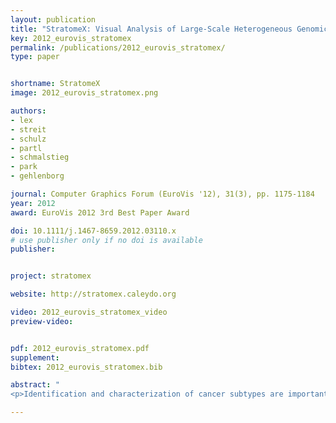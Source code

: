 ```yaml
---
layout: publication
title: "StratomeX: Visual Analysis of Large-Scale Heterogeneous Genomics Data for Cancer Subtype Characterization"
key: 2012_eurovis_stratomex
permalink: /publications/2012_eurovis_stratomex/
type: paper


shortname: StratomeX
image: 2012_eurovis_stratomex.png

authors: 
- lex
- streit
- schulz
- partl
- schmalstieg
- park
- gehlenborg

journal: Computer Graphics Forum (EuroVis '12), 31(3), pp. 1175-1184
year: 2012
award: EuroVis 2012 3rd Best Paper Award

doi: 10.1111/j.1467-8659.2012.03110.x
# use publisher only if no doi is available
publisher: 


project: stratomex

website: http://stratomex.caleydo.org

video: 2012_eurovis_stratomex_video
preview-video: 


pdf: 2012_eurovis_stratomex.pdf
supplement:
bibtex: 2012_eurovis_stratomex.bib

abstract: "
<p>Identification and characterization of cancer subtypes are important areas of research that are based on the integrated analysis of multiple heterogeneous genomics datasets. Since there are no tools supporting this process, much of this work is done using ad-hoc scripts and static plots, which is inefficient and limits visual exploration of the data. To address this, we have developed StratomeX, an integrative visualization tool that allows investigators to explore the relationships of candidate subtypes across multiple genomic data types such as gene expression, DNA methylation, or copy number data. StratomeX represents datasets as columns and subtypes as bricks in these columns. Ribbons between the columns connect bricks to show subtype relationships across datasets. Drill-down features enable detailed exploration. StratomeX provides insights into the functional and clinical implications of candidate subtypes by employing small multiples, which allow investigators to assess the effect of subtypes on molecular pathways or outcomes such as patient survival. As the configuration of viewing parameters in such a multi-dataset, multi-view scenario is complex, we propose a meta visualization and configuration interface for dataset dependencies and data-view relationships. StratomeX is developed in close collaboration with domain experts. We describe case studies that illustrate how investigators used the tool to explore subtypes in large datasets and demonstrate how they efficiently replicated findings from the literature and gained new insights into the data.</p>"

---
```



